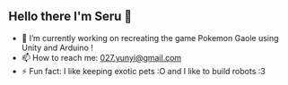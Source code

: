 ## Hello there I'm Seru 👋
- 🔭 I’m currently working on recreating the game Pokemon Gaole using Unity and Arduino !
- 📫 How to reach me: 027.yunyi@gmail.com
- ⚡ Fun fact: I like keeping exotic pets :O and I like to build robots :3
<!--
**kkiseru/kkiseru** is a ✨ _special_ ✨ repository because its `README.md` (this file) appears on your GitHub profile.

Here are some ideas to get you started:

- 🔭 I’m currently working on ...
- 🌱 I’m currently learning ...
- 👯 I’m looking to collaborate on ...
- 🤔 I’m looking for help with ...
- 💬 Ask me about ...
- 📫 How to reach me: 027.yunyi@gmail.com
- 😄 Pronouns: ...
- ⚡ Fun fact: I like keeping exotic pets :O and I like to build robots :3
-->
